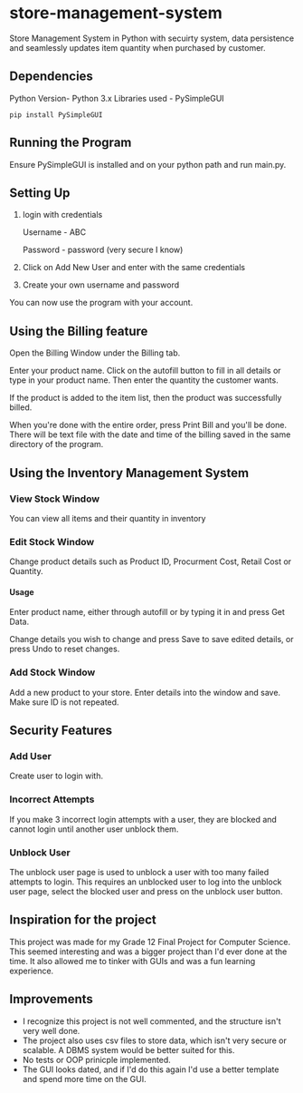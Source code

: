 # store-management-system

Store Management System in Python with secuirty system, data persistence and seamlessly updates item quantity when purchased by customer.

## Dependencies

Python Version- Python 3.x
Libraries used - PySimpleGUI

    pip install PySimpleGUI

## Running the Program

Ensure PySimpleGUI is installed and on your python path and run main.py.

## Setting Up

1. login with credentials 

   Username - ABC

   Password - password (very secure I know)

2. Click on Add New User and enter with the same credentials
3. Create your own username and password

You can now use the program with your account.

## Using the Billing feature

Open the Billing Window under the Billing tab.

Enter your product name. Click on the autofill button to fill in all details or type in your product name. Then enter the quantity the customer wants.

If the product is added to the item list, then the product was successfully billed.

When you're done with the entire order, press Print Bill and you'll be done. There will be text file with the date and time of the billing saved in the same directory of the program.

## Using the Inventory Management System

### View Stock Window

You can view all items and their quantity in inventory 

### Edit Stock Window

Change product details such as Product ID, Procurment Cost, Retail Cost or Quantity.

#### Usage

Enter product name, either through autofill or by typing it in and press Get Data.

Change details you wish to change and press Save to save edited details, or press Undo to reset changes.

### Add Stock Window

Add a new product to your store. Enter details into the window and save. Make sure ID is not repeated.

## Security Features

### Add User

Create user to login with.

### Incorrect Attempts

If you make 3 incorrect login attempts with a user, they are blocked and cannot login until another user unblock them. 

### Unblock User

The unblock user page is used to unblock a user with too many failed attempts to login. This requires an unblocked user to log into the unblock user page, select the blocked user and press on the unblock user button.

## Inspiration for the project

This project was made for my Grade 12 Final Project for Computer Science. This seemed interesting and was a bigger project than I'd ever done at the time. It also allowed me to tinker with GUIs and was a fun learning experience.

## Improvements

- I recognize this project is not well commented, and the structure isn't very well done.
- The project also uses csv files to store data, which isn't very secure or scalable. A DBMS system would be better suited for this.
- No tests or OOP prinicple implemented.
- The GUI looks dated, and if I'd do this again I'd use a better template and spend more time on the GUI.
